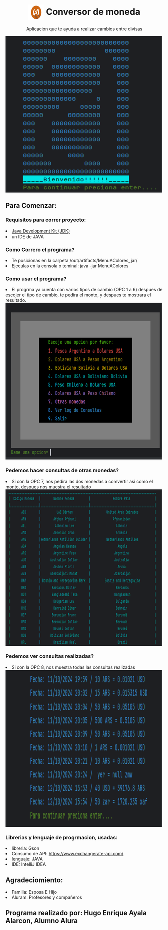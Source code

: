 <h1 align="center"><img align="center" src="/src/img/ModenasCAmbio.png" width="50" height="50"/> Conversor de moneda </h1>
<p align="center">Aplicacion que te ayuda a realizar cambios entre divisas</p>

<img align="center" src="/src/img/CapturaPantalla2.png" width="500" height="500" />

<h2>Para Comenzar:</h2>
<h3>Requisitos para correr proyecto:</h3>
<li><a href="https://www.oracle.com/mx/java/technologies/downloads/"> Java Development Kit (JDK) </a> </li>
<li>un IDE de JAVA</li>

<h3>Como Correro el programa?</h3>
<li>Te posicionas en la carpeta /out/artifacts/MenuAColores_jar/</li>
<li>Ejeculas en la consola o teminal: java -jar MenuAColores</li>

<h3>Como usar el programa? </h3>
<li>El progrma ya cuenta con varios tipos de cambio (OPC 1 a 6) despues de escojer  el tipo de cambio, te pedira el monto, y despues te mostrara el resultado.</li>
<img align="center" src="/src/img/CapturaPantalla1.png" width="500" height="500"/>

<h3>Pedemos hacer consultas de otras monedas?</h3>
<li>Si con la OPC 7, nos pedira las dos monedas a comvertir asi como el monto, despues nos muestra el resultado</li>
<img align="center" src="/src/img/CapturaPantalla3.png" width="500" height="500"/>

<h3>Pedemos ver consultas realizadas?</h3>
<li>Si con la OPC 8, nos muestra todas las consultas realizadas</li>
<img align="center" src="/src/img/CapturaPantalla4.png" width="500" height="500"/>

### Librerias y lenguaje de progrmacion, usadas:
<li>libreria: Gson</li>
<li>Consumo de API: <a href="https://www.exchangerate-api.com/">https://www.exchangerate-api.com/</a> </li>
<li>lenguaje: JAVA</li>
<li>IDE: IntelliJ IDEA</li>

## Agradeciomiento:
<li>Familia: Esposa E Hijo </li>
<li>Aluram: Profesores y compañeros </li>

## Programa realizado por: Hugo Enrique Ayala Alarcon, Alumno Alura
